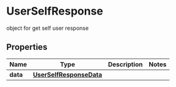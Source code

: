 

# UserSelfResponse

object for get self user response

## Properties

| Name | Type | Description | Notes |
|------------ | ------------- | ------------- | -------------|
|**data** | [**UserSelfResponseData**](UserSelfResponseData.md) |  |  |



